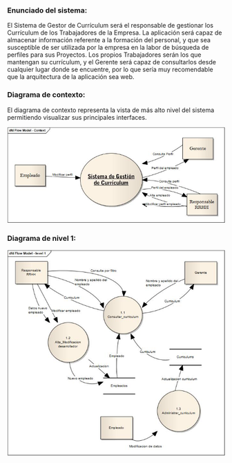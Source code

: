 <!-- 
.. title: Sistema de Gestion de Curriculums - DFD
.. slug: sistema-de-gestion-de-curriculums-dfd
.. date: 2015-04-22 22:43:57 UTC-03:00
.. tags: practico, ejercicio, dfd
.. category: 
.. link: 
.. description: 
.. type: text
.. author: Matias Sticchi
-->

### Enunciado del sistema:

El Sistema de Gestor de Currículum será el responsable de gestionar los Currículum de los
Trabajadores de la Empresa. La aplicación será capaz de almacenar información referente a la
formación del personal, y que sea susceptible de ser utilizada por la empresa en la labor de
búsqueda de perfiles para sus Proyectos. Los propios Trabajadores serán los que mantengan su
currículum, y el Gerente será capaz de consultarlos desde cualquier lugar donde se encuentre,
por lo que sería muy recomendable que la arquitectura de la aplicación sea web.

### Diagrama de contexto:

El diagrama de contexto representa la vista de más alto nivel del sistema permitiendo visualizar sus principales interfaces.

![diagrama de contexto](/images/context.jpg "Diagrama de contexto")

### Diagrama de nivel 1:

![diagrama de nivel 1](/images/level1.jpg "Diagrama de primer nivel")


